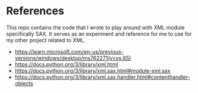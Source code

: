 # References

This repo contains the code that I wrote to play around with XML module specifically SAX. It serves as an experiment and reference for me to use for my other project related to XML.

- https://learn.microsoft.com/en-us/previous-versions/windows/desktop/ms762271(v=vs.85)
- https://docs.python.org/3/library/xml.html
- https://docs.python.org/3/library/xml.sax.html#module-xml.sax
- https://docs.python.org/3/library/xml.sax.handler.html#contenthandler-objects
